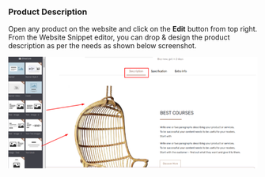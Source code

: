 
### Product Description



Open any product on the website and click on the **Edit** button from top right. From the Website Snippet editor, you can drop & design the product description as per the needs as shown below screenshot.


![](./images/18-1.png)


